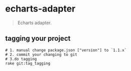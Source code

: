 # echarts-adapter
> Echarts adapter.

## tagging your project
```shell
# 1. manual change package.json ["version"] to `1.1.x`
# 2. commit your changing to git
# 3.do tagging
rake git:tag_tagging
```
